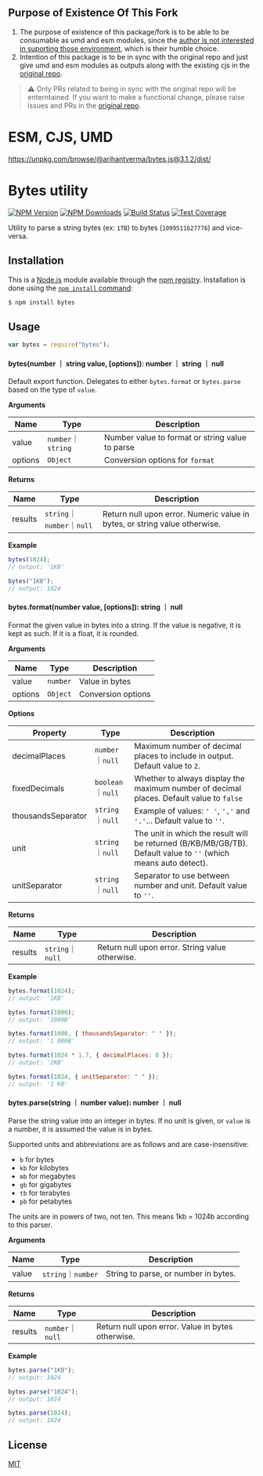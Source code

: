 ## Purpose of Existence Of This Fork

1. The purpose of existence of this package/fork is to be able to be consumable as umd and esm modules, since the [author is not interested in suporting those environment](https://github.com/visionmedia/bytes.js/issues/64#issuecomment-1557245891), which is their humble choice.
2. Intention of this package is to be in sync with the original repo and just give umd and esm modules as outputs along with the existing cjs in the [original repo](https://github.com/visionmedia/bytes.js).

> ⚠️ Only PRs related to being in sync with the original repo will be enterntained. If you want to make a functional change, please raise issues and PRs in the [original repo](https://github.com/visionmedia/bytes.js).

# ESM, CJS, UMD
https://unpkg.com/browse/@arihantverma/bytes.js@3.1.2/dist/

# Bytes utility

[![NPM Version][npm-image]][npm-url]
[![NPM Downloads][downloads-image]][downloads-url]
[![Build Status][ci-image]][ci-url]
[![Test Coverage][coveralls-image]][coveralls-url]

Utility to parse a string bytes (ex: `1TB`) to bytes (`1099511627776`) and vice-versa.

## Installation

This is a [Node.js](https://nodejs.org/en/) module available through the
[npm registry](https://www.npmjs.com/). Installation is done using the
[`npm install` command](https://docs.npmjs.com/getting-started/installing-npm-packages-locally):

```bash
$ npm install bytes
```

## Usage

```js
var bytes = require("bytes");
```

#### bytes(number ｜ string value, [options]): number ｜ string ｜ null

Default export function. Delegates to either `bytes.format` or `bytes.parse` based on the type of `value`.

**Arguments**

| Name    | Type               | Description                                     |
| ------- | ------------------ | ----------------------------------------------- |
| value   | `number`｜`string` | Number value to format or string value to parse |
| options | `Object`           | Conversion options for `format`                 |

**Returns**

| Name    | Type                       | Description                                                                |
| ------- | -------------------------- | -------------------------------------------------------------------------- |
| results | `string`｜`number`｜`null` | Return null upon error. Numeric value in bytes, or string value otherwise. |

**Example**

```js
bytes(1024);
// output: '1KB'

bytes("1KB");
// output: 1024
```

#### bytes.format(number value, [options]): string ｜ null

Format the given value in bytes into a string. If the value is negative, it is kept as such. If it is a float, it is
rounded.

**Arguments**

| Name    | Type     | Description        |
| ------- | -------- | ------------------ |
| value   | `number` | Value in bytes     |
| options | `Object` | Conversion options |

**Options**

| Property           | Type              | Description                                                                                                     |
| ------------------ | ----------------- | --------------------------------------------------------------------------------------------------------------- |
| decimalPlaces      | `number`｜`null`  | Maximum number of decimal places to include in output. Default value to `2`.                                    |
| fixedDecimals      | `boolean`｜`null` | Whether to always display the maximum number of decimal places. Default value to `false`                        |
| thousandsSeparator | `string`｜`null`  | Example of values: `' '`, `','` and `'.'`... Default value to `''`.                                             |
| unit               | `string`｜`null`  | The unit in which the result will be returned (B/KB/MB/GB/TB). Default value to `''` (which means auto detect). |
| unitSeparator      | `string`｜`null`  | Separator to use between number and unit. Default value to `''`.                                                |

**Returns**

| Name    | Type             | Description                                     |
| ------- | ---------------- | ----------------------------------------------- |
| results | `string`｜`null` | Return null upon error. String value otherwise. |

**Example**

```js
bytes.format(1024);
// output: '1KB'

bytes.format(1000);
// output: '1000B'

bytes.format(1000, { thousandsSeparator: " " });
// output: '1 000B'

bytes.format(1024 * 1.7, { decimalPlaces: 0 });
// output: '2KB'

bytes.format(1024, { unitSeparator: " " });
// output: '1 KB'
```

#### bytes.parse(string ｜ number value): number ｜ null

Parse the string value into an integer in bytes. If no unit is given, or `value`
is a number, it is assumed the value is in bytes.

Supported units and abbreviations are as follows and are case-insensitive:

- `b` for bytes
- `kb` for kilobytes
- `mb` for megabytes
- `gb` for gigabytes
- `tb` for terabytes
- `pb` for petabytes

The units are in powers of two, not ten. This means 1kb = 1024b according to this parser.

**Arguments**

| Name  | Type               | Description                          |
| ----- | ------------------ | ------------------------------------ |
| value | `string`｜`number` | String to parse, or number in bytes. |

**Returns**

| Name    | Type             | Description                                       |
| ------- | ---------------- | ------------------------------------------------- |
| results | `number`｜`null` | Return null upon error. Value in bytes otherwise. |

**Example**

```js
bytes.parse("1KB");
// output: 1024

bytes.parse("1024");
// output: 1024

bytes.parse(1024);
// output: 1024
```

## License

[MIT](LICENSE)

[ci-image]: https://badgen.net/github/checks/visionmedia/bytes.js/master?label=ci
[ci-url]: https://github.com/visionmedia/bytes.js/actions?query=workflow%3Aci
[coveralls-image]: https://badgen.net/coveralls/c/github/visionmedia/bytes.js/master
[coveralls-url]: https://coveralls.io/r/visionmedia/bytes.js?branch=master
[downloads-image]: https://badgen.net/npm/dm/bytes
[downloads-url]: https://npmjs.org/package/bytes
[npm-image]: https://badgen.net/npm/v/bytes
[npm-url]: https://npmjs.org/package/bytes
